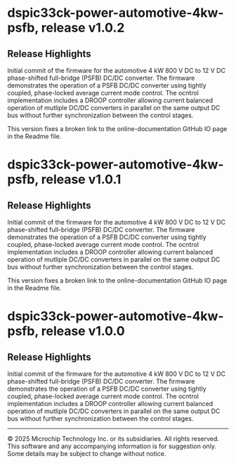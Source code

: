 # dspic33ck-power-automotive-4kw-psfb, release v1.0.2

## Release Highlights

Initial commit of the firmware for the automotive 4 kW 800 V DC to 12 V DC phase-shifted full-bridge (PSFB) DC/DC converter.
The firmware demonstrates the operation of a PSFB DC/DC converter using tightly coupled, phase-locked average current mode control. The ocntrol implementation includes a DROOP controller allowing current balanced operation of mutliple DC/DC converters in parallel on the same output DC bus without further synchronization between the control stages.

This version fixes a broken link to the online-documentation GitHub IO page in the Readme file.

# dspic33ck-power-automotive-4kw-psfb, release v1.0.1

## Release Highlights

Initial commit of the firmware for the automotive 4 kW 800 V DC to 12 V DC phase-shifted full-bridge (PSFB) DC/DC converter.
The firmware demonstrates the operation of a PSFB DC/DC converter using tightly coupled, phase-locked average current mode control. The ocntrol implementation includes a DROOP controller allowing current balanced operation of mutliple DC/DC converters in parallel on the same output DC bus without further synchronization between the control stages.

This version fixes a broken link to the online-documentation GitHub IO page in the Readme file.

# dspic33ck-power-automotive-4kw-psfb, release v1.0.0

## Release Highlights

Initial commit of the firmware for the automotive 4 kW 800 V DC to 12 V DC phase-shifted full-bridge (PSFB) DC/DC converter.
The firmware demonstrates the operation of a PSFB DC/DC converter using tightly coupled, phase-locked average current mode control. The ocntrol implementation includes a DROOP controller allowing current balanced operation of mutliple DC/DC converters in parallel on the same output DC bus without further synchronization between the control stages.

---
&copy; 2025 Microchip Technology Inc. or its subsidiaries. All rights reserved. This software and any accompanying information is for suggestion only. Some details may be subject to change without notice.

